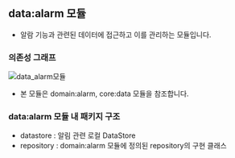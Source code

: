 ## data:alarm 모듈
- 알람 기능과 관련된 데이터에 접근하고 이를 관리하는 모듈입니다.

### 의존성 그래프
![data_alarm모듈](https://github.com/l5x5l/travel_diary/assets/39579912/0d39d92f-c25d-4666-b94b-2ecad6779c3e)
- 본 모듈은 domain:alarm, core:data 모듈을 참조합니다.

### data:alarm 모듈 내 패키지 구조
- datastore : 알림 관련 로컬 DataStore
- repository : domain:alarm 모듈에 정의된 repository의 구현 클래스
